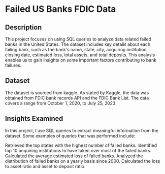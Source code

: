 # Failed US Banks FDIC Data

## Description
This project focuses on using SQL queries to analyze data related failed banks in the United States. The dataset includes key details about each failing bank, such as the bank's name, state, city, acquiring institution, closing date, estimated loss, total assets, and total deposits. This analysis enables us to gain insights on some important factors contributing to bank failures.

## Dataset
The dataset is sourced from kaggle. As stated by Kaggle, the data was obtained from FDIC bank records API and the FDIC Bank List. The data covers a range from October 1, 2020, to July 25, 2023.

## Insights Examined
In this project, I use SQL queries to extract meaningful information from the dataset. Some examples of queries that was performed include:

Retrieved the top states with the highest number of failed banks.
Identified top 10 acquiring institutions to have taken over most of the failed banks.
Calculated the average estimated loss of failed banks.
Analyzed the distribution of failed banks on a yearly basis since 2000.
Calculated the loss to asset ratio and asset to deposit ratio.
